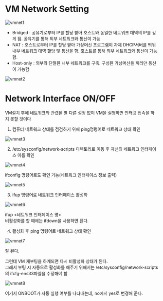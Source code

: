 VM Network Setting
=====================================
   
![vmnet1](https://user-images.githubusercontent.com/57285121/115063468-9312f980-9f26-11eb-9d26-715d7490baac.png)   
   
* Bridged : 공유기로부터 IP를 할당 받아 호스트와 동일한 네트워크 대역의 IP를 갖게 됨. 공유기를 통해 외부 네트워크와 통신이 가능
* NAT : 호스트로부터 IP를 할당 받아 가상머신 프로그램이 자체 DHCP서버를 띄워 내부 네트워크 대역 할당 및 통신을 함. 호스트를 통해 외부 네트워크와 통신이 가능함.
* Host-only : 외부와 단절된 내부 네트워크를 구축. 구성된 가상머신들 끼리만 통신이 가능함
   
![vmnet2](https://user-images.githubusercontent.com/57285121/115063605-bccc2080-9f26-11eb-878d-563f6168c5f1.png)   
   

# Network Interface ON/OFF
VM설치 후에 네트워크와 관련된 별 다른 설정 없이 VM을 실행하면 인터넷 접속을 하지 못할 것이다

1. 컴퓨터 네트워크 상태를 점검하기 위해 ping명령어로 네트워크 상태 확인   

![vmnet3](https://user-images.githubusercontent.com/57285121/115063954-3ebc4980-9f27-11eb-80f6-38332b0c0166.png)   


2. /etc/sysconfig/network-scripts 디렉토리로 이동 후 자신의 네트워크 인터페이스 이름 확인   
   
![vmnet4](https://user-images.githubusercontent.com/57285121/115064130-880c9900-9f27-11eb-858e-359c141c0eb3.png)   
   
ifconfig 명령어로도 확인 가능(네트워크 인터페이스 정보 출력)   
   
![vmnet5](https://user-images.githubusercontent.com/57285121/115064308-bd18eb80-9f27-11eb-9daa-468fabc5a4bb.png)   
   

3. ifup 명령어로 네트워크 인터페이스 활성화

![vmnet6](https://user-images.githubusercontent.com/57285121/115064500-f0f41100-9f27-11eb-806f-b13273a37902.png)   
   
ifup <네트워크 인터페이스 명>   
비활성화를 할 때에는 ifdown을 사용하면 된다.

4. 활성화 후 ping 명령어로 네트워크 상태 확인
   
![vmnet7](https://user-images.githubusercontent.com/57285121/115064667-27319080-9f28-11eb-944e-a91bd961404e.png)   
   
잘 된다.
   
그런데 VM 재부팅을 하게되면 다시 비활성화 상태가 된다.   
그래서 부팅 시 자동으로 활성화를 해주기 위해서는 /etc/sysconfig/network-scripts의 ifcfg-ens33파일을 수정해야 함   
   
![vmnet8](https://user-images.githubusercontent.com/57285121/115064953-80012900-9f28-11eb-99ab-2d1de778f0c3.png)   
   
여기서 ONBOOT가 자동 실행 여부를 나타내는데, no에서 yes로 변경해 준다.




